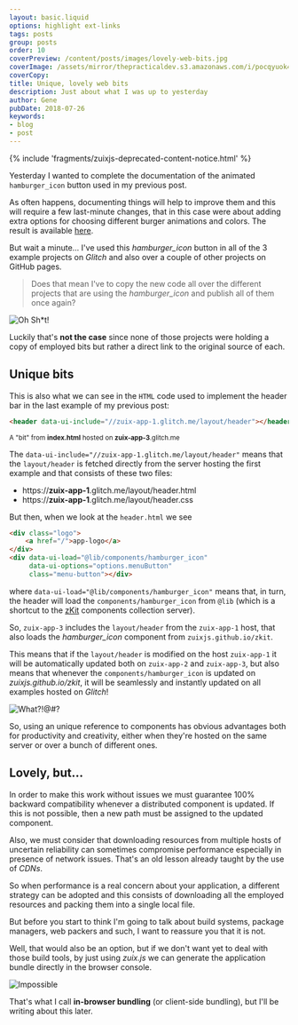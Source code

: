 ```yaml
---
layout: basic.liquid
options: highlight ext-links
tags: posts
group: posts
order: 10
coverPreview: /content/posts/images/lovely-web-bits.jpg
coverImage: /assets/mirror/thepracticaldev.s3.amazonaws.com/i/pocqyuok4f06ljdyi14j.jpg
coverCopy:
title: Unique, lovely web bits
description: Just about what I was up to yesterday
author: Gene
pubDate: 2018-07-26
keywords:
- blog
- post
---
```


{% include 'fragments/zuixjs-deprecated-content-notice.html' %}

Yesterday I wanted to complete the documentation of the animated `hamburger_icon` button used in my previous post.

As often happens, documenting things will help to improve them and this will require a few last-minute changes, that in
this case were about adding extra options for choosing different burger animations and colors.
The result is available [here](https://zuixjs.github.io/zkit/1.0/docs/components/hamburger_icon).

But wait a minute... I've used this *hamburger_icon* button in all of the 3 example projects on *Glitch* and also over
a couple of other projects on GitHub pages.

> Does that mean I've to copy the new code all over the different projects that are using the *hamburger_icon* and publish all of them once again?

![Oh Sh*t!](/assets/mirror/media.giphy.com/media/E2USislQIlsfm/giphy.gif)

Luckily that's **not the case** since none of those projects were holding a copy of employed bits but rather a direct
link to the original source of each.


## Unique bits

This is also what we can see in the `HTML` code used to implement the header bar in the last example of my previous post:

```html
<header data-ui-include="//zuix-app-1.glitch.me/layout/header"></header>
```
<small>A "bit" from **index.html** hosted on **zuix-app-3**.glitch.me</small>

The `data-ui-include="//zuix-app-1.glitch.me/layout/header"` means that the `layout/header` is fetched directly from the
server hosting the first example and that consists of these two files:

- https://**zuix-app-1**.glitch.me/layout/header.html
- https://**zuix-app-1**.glitch.me/layout/header.css

But then, when we look at the `header.html` we see

```html
<div class="logo">
    <a href="/">app-logo</a>
</div>
<div data-ui-load="@lib/components/hamburger_icon"
     data-ui-options="options.menuButton"
     class="menu-button"></div>
```

where `data-ui-load="@lib/components/hamburger_icon"` means that, in turn, the header will load the `components/hamburger_icon`
from `@lib` (which is a shortcut to the [zKit](https://zuixjs.github.io/zkit/1.0/) components collection server).

So, `zuix-app-3` includes the `layout/header` from the `zuix-app-1` host, that also loads the *hamburger_icon* component
from `zuixjs.github.io/zkit`.

This means that if the `layout/header` is modified on the host `zuix-app-1` it will be automatically updated both on `zuix-app-2`
and `zuix-app-3`, but also means that whenever the `components/hamburger_icon` is updated on *zuixjs.github.io/zkit*, it
will be seamlessly and instantly updated on all examples hosted on *Glitch*!

![What?!@#?](/assets/mirror/media.giphy.com/media/glmRyiSI3v5E4/giphy.gif)

So, using an unique reference to components has obvious advantages both for productivity and creativity, either when
they're hosted on the same server or over a bunch of different ones.


## Lovely, but...

In order to make this work without issues we must guarantee 100% backward compatibility whenever a distributed component
is updated. If this is not possible, then a new path must be assigned to the updated component.

Also, we must consider that downloading resources from multiple hosts of uncertain reliability can sometimes compromise
performance especially in presence of network issues. That's an old lesson already taught by the use of *CDNs*.

So when performance is a real concern about your application, a different strategy can be adopted and this consists of
downloading all the employed resources and packing them into a single local file.

But before you start to think I'm going to talk about build systems, package managers, web packers and such, I want to
reassure you that it is not.

Well, that would also be an option, but if we don't want yet to deal with those build tools, by just using *zuix.js* we
can generate the application bundle directly in the browser console.

![Impossible](/assets/mirror/media.giphy.com/media/xTiTntReleqBnhBNwQ/giphy.gif)

That's what I call **in-browser bundling** (or client-side bundling), but I'll be writing about this later.
